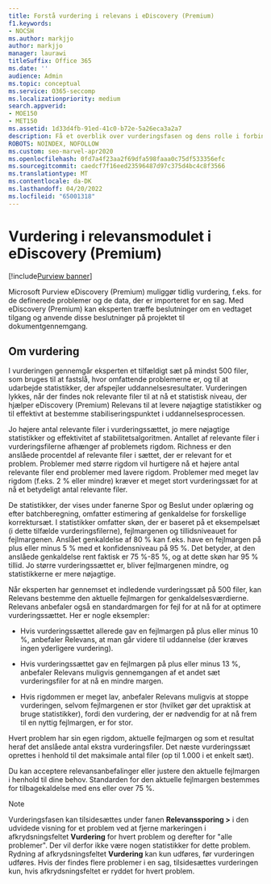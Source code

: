 ```yaml
---
title: Forstå vurdering i relevans i eDiscovery (Premium)
f1.keywords:
- NOCSH
ms.author: markjjo
author: markjjo
manager: laurawi
titleSuffix: Office 365
ms.date: ''
audience: Admin
ms.topic: conceptual
ms.service: O365-seccomp
ms.localizationpriority: medium
search.appverid:
- MOE150
- MET150
ms.assetid: 1d33d4fb-91ed-41c0-b72e-5a26eca3a2a7
description: Få et overblik over vurderingsfasen og dens rolle i forbindelse med bestemmelse af de mange problemer under relevanstræning i Microsoft Purview eDiscovery (Premium).
ROBOTS: NOINDEX, NOFOLLOW
ms.custom: seo-marvel-apr2020
ms.openlocfilehash: 0fd7a4f23aa2f69dfa598faaa0c75df533356efc
ms.sourcegitcommit: caedcf7f16eed23596487d97c375d4bc4c8f3566
ms.translationtype: MT
ms.contentlocale: da-DK
ms.lasthandoff: 04/20/2022
ms.locfileid: "65001318"
---
```

# <a name="assessment-in-the-relevance-module-in-ediscovery-premium"></a>Vurdering i relevansmodulet i eDiscovery (Premium)

[!include[Purview banner](../includes/purview-rebrand-banner.md)]
  
Microsoft Purview eDiscovery (Premium) muliggør tidlig vurdering, f.eks. for de definerede problemer og de data, der er importeret for en sag. Med eDiscovery (Premium) kan eksperten træffe beslutninger om en vedtaget tilgang og anvende disse beslutninger på projektet til dokumentgennemgang.
  
## <a name="understanding-assessment"></a>Om vurdering

I vurderingen gennemgår eksperten et tilfældigt sæt på mindst 500 filer, som bruges til at fastslå, hvor omfattende problemerne er, og til at udarbejde statistikker, der afspejler uddannelsesresultater. Vurderingen lykkes, når der findes nok relevante filer til at nå et statistisk niveau, der hjælper eDiscovery (Premium) Relevans til at levere nøjagtige statistikker og til effektivt at bestemme stabiliseringspunktet i uddannelsesprocessen. 
  
Jo højere antal relevante filer i vurderingssættet, jo mere nøjagtige statistikker og effektivitet af stabilitetsalgoritmen. Antallet af relevante filer i vurderingsfilerne afhænger af problemets rigdom. Richness er den anslåede procentdel af relevante filer i sættet, der er relevant for et problem. Problemer med større rigdom vil hurtigere nå et højere antal relevante filer end problemer med lavere rigdom. Problemer med meget lav rigdom (f.eks. 2 % eller mindre) kræver et meget stort vurderingssæt for at nå et betydeligt antal relevante filer.
  
De statistikker, der vises under fanerne Spor og Beslut under oplæring og efter batchberegning, omfatter estimering af genkaldelse for forskellige korrektursæt. I statistikker omfatter skøn, der er baseret på et eksempelsæt (i dette tilfælde vurderingsfilerne), fejlmargenen og tillidsniveauet for fejlmargenen. Anslået genkaldelse af 80 % kan f.eks. have en fejlmargen på plus eller minus 5 % med et konfidensniveau på 95 %. Det betyder, at den anslåede genkaldelse rent faktisk er 75 %-85 %, og at dette skøn har 95 % tillid. Jo større vurderingssættet er, bliver fejlmargenen mindre, og statistikkerne er mere nøjagtige. 
  
Når eksperten har gennemset et indledende vurderingssæt på 500 filer, kan Relevans bestemme den aktuelle fejlmargen for genkaldelsesværdierne. Relevans anbefaler også en standardmargen for fejl for at nå for at optimere vurderingssættet. Her er nogle eksempler:
  
- Hvis vurderingssættet allerede gav en fejlmargen på plus eller minus 10 %, anbefaler Relevans, at man går videre til uddannelse (der kræves ingen yderligere vurdering). 

- Hvis vurderingssættet gav en fejlmargen på plus eller minus 13 %, anbefaler Relevans muligvis gennemgangen af et andet sæt vurderingsfiler for at nå en mindre margen. 

- Hvis rigdommen er meget lav, anbefaler Relevans muligvis at stoppe vurderingen, selvom fejlmargenen er stor (hvilket gør det upraktisk at bruge statistikker), fordi den vurdering, der er nødvendig for at nå frem til en nyttig fejlmargen, er for stor.

Hvert problem har sin egen rigdom, aktuelle fejlmargen og som et resultat heraf det anslåede antal ekstra vurderingsfiler. Det næste vurderingssæt oprettes i henhold til det maksimale antal filer (op til 1.000 i et enkelt sæt).
  
Du kan acceptere relevansanbefalinger eller justere den aktuelle fejlmargen i henhold til dine behov. Standarden for den aktuelle fejlmargen bestemmes for tilbagekaldelse med ens eller over 75 %.
  
> [!NOTE]
> Vurderingsfasen kan tilsidesættes under fanen **Relevanssporing \>** i den udvidede visning for et problem ved at fjerne markeringen i afkrydsningsfeltet **Vurdering** for hvert problem og derefter for "alle problemer". Der vil derfor ikke være nogen statistikker for dette problem. Rydning af afkrydsningsfeltet **Vurdering** kan kun udføres, før vurderingen udføres. Hvis der findes flere problemer i en sag, tilsidesættes vurderingen kun, hvis afkrydsningsfeltet er ryddet for hvert problem.
